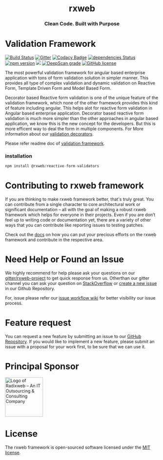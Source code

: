 <h1 align="center">rxweb</h1>
<h3 align="center">Clean Code. Built with Purpose</h3>

# Validation Framework
[![Build Status](https://travis-ci.org/rxweb/rxweb.svg?branch=master)](https://travis-ci.org/rxweb/rxweb)
[![Gitter](https://badges.gitter.im/rx-web/Lobby.svg)](https://gitter.im/rxweb-project/rxweb?utm_source=badge&utm_medium=badge&utm_campaign=pr-badge&utm_content=body_badge)
[![Codacy Badge](https://api.codacy.com/project/badge/Grade/6af5855682524d39a0d88bade210facd)](https://www.codacy.com/app/rxweb/rxweb?utm_source=github.com&amp;utm_medium=referral&amp;utm_content=rxweb/rxweb&amp;utm_campaign=Badge_Grade)
[![dependencies Status](https://david-dm.org/rxweb/rxweb/status.svg)](https://david-dm.org/rxweb/rxweb)
[![npm version](https://badge.fury.io/js/%40rxweb%2Freactive-form-validators.svg)](https://badge.fury.io/js/%40rxweb%2Freactive-form-validators)
[![](https://data.jsdelivr.com/v1/package/npm/@rxweb/reactive-form-validators/badge)](https://www.jsdelivr.com/package/npm/@rxweb/reactive-form-validators)
[![DeepScan grade](https://deepscan.io/api/teams/3217/projects/4745/branches/37870/badge/grade.svg)](https://deepscan.io/dashboard#view=project&tid=3217&pid=4745&bid=37870)
[![GitHub license](https://img.shields.io/github/license/rxweb/rxweb.svg)](https://github.com/rxweb/rxweb/blob/master/LICENSE)

The most powerful validation framework for angular based enterprise application with tons of form validation solution in simpler manner. This provides all type of complex validation and dynamic validation on Reactive Form, Template Driven Form and Model Based Form. 

Decorator based Reactive form validation is one of the unique feature of the validation framework, which none of the other framework provides this kind of feature including angular. This helps alot for reactive form validation in Angular based enterprise application. Decorator based reactive form validation is much more simpler than the other approaches in angular based application, we know this is the new concept for the developers. But this is more efficent way to deal the form in multiple components. For More information about our [validation decorators](https://rxweb.io/form-validations/alpha/decorators).

Please refer readme doc of [validation framework](https://github.com/rxweb/rxweb/tree/master/packages/reactive-form-validators#rxweb). 

### installation
```js
npm install @rxweb/reactive-form-validators
```

# Contributing to rxweb framework
If you are thinking to make rxweb framework better, that's truly great. You can contribute from a single character to core architectural work or significant documentation – all with the goal of making a robust rxweb framework which helps for everyone in their projects. Even if you are don’t feel up to writing code or documentation yet, there are a variety of other ways that you can contribute like reporting issues to testing patches.

Check out the [docs](https://rxweb.io/community/where_to_start_contributing) on how you can put your precious efforts on the rxweb framework and contribute in the respective area.

# Need Help or Found an Issue
We highly recommend for help please ask your questions on our [gitter/rxweb-project](https://gitter.im/rxweb-project/rxweb?source=orgpage) to get quick response from us. Otherthan our gitter channel you can ask your question on [StackOverflow](https://stackoverflow.com/search?q=rxweb) or [create a new issue](https://github.com/rxweb/rxweb/issues/new/choose) in our Github Repository. 

For, issue please refer our [issue workflow wiki](https://github.com/rxweb/rxweb/wiki/rxweb-issue-workflow) for better visibility our issue process.

# Feature request
You can request a new feature by submitting an issue to our [GitHub Repository](https://github.com/rxweb/rxweb). If you would like to implement a new feature, please submit an issue with a proposal for your work first, to be sure that we can use it.

# Principal Sponsor
<a href="https://www.radixweb.com/"><img src="https://www.radixweb.com/wp-content/themes/radixweb/images/logo_radix.png" width="124" height="129" alt="Logo of Radixweb – An IT Outsourcing &amp; Consulting Company"></a>


# License

The rxweb framework is open-sourced software licensed under the [MIT license](https://opensource.org/licenses/MIT).
